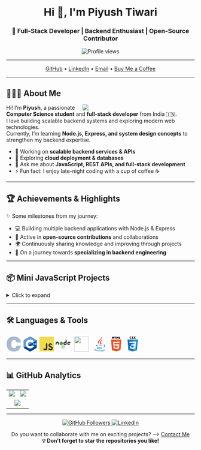 <h1 align="center">Hi 👋, I'm Piyush Tiwari</h1>
<h3 align="center">🚀 Full-Stack Developer | Backend Enthusiast | Open-Source Contributor</h3>

<p align="center">
  <img src="https://komarev.com/ghpvc/?username=infinitepush&label=Profile%20Views&color=blue&style=flat" alt="Profile views"/>
</p>

---

<p align="center">
  <a href="https://github.com/infinitepush">GitHub</a> •
  <a href="https://www.linkedin.com/in/piyush-tiwari-3098a4338/">LinkedIn</a> •
  <a href="mailto:piyush89101@gmail.com">Email</a> •
  <a href="https://www.buymeacoffee.com/piyush11">Buy Me a Coffee</a>
</p>


---

## 👨🏻‍💻 About Me
<img src="https://media.giphy.com/media/qgQUggAC3Pfv687qPC/giphy.gif" width="300px" align="right">

Hi! I’m **Piyush**, a passionate **Computer Science student** and **full-stack developer** from India 🇮🇳.  
I love building scalable backend systems and exploring modern web technologies.  
Currently, I’m learning **Node.js, Express, and system design concepts** to strengthen my backend expertise.  

- 🔭 Working on **scalable backend services & APIs**  
- 🌱 Exploring **cloud deployment & databases**  
- 💬 Ask me about **JavaScript, REST APIs, and full-stack development**  
- ⚡ Fun fact: I enjoy late-night coding with a cup of coffee ☕  

---

## 🏆 Achievements & Highlights
✨ Some milestones from my journey:

- 💻 Building multiple backend applications with Node.js & Express  
- 📂 Active in **open-source contributions** and collaborations  
- 🌍 Continuously sharing knowledge and improving through projects  
- 🎯 On a journey towards **specializing in backend engineering**  

---


## 📦 Mini JavaScript Projects

<details>
  <summary>Click to expand</summary>

  - 🎵 [Music Player](https://github.com/infinitepush/Music-Player) – Simple browser-based music player  
  - 📝 [Notes App](https://github.com/infinitepush/Notes-App) – Create and manage notes in the browser  
  - 💬 [Echo Bot](https://github.com/infinitepush/Echo-Bot) – A bot that repeats your input  
  - 🔢 [Currency Calculator](https://github.com/infinitepush/Currency-Calculator) – Convert between currencies  
  - 🔖 [Todo List](https://github.com/infinitepush/Todo-List) – Manage your tasks  
  - 📷 [QR Code Generator](https://github.com/infinitepush/QR-Code-Generator) – Generate QR codes instantly  

</details>

---
## 🛠️ Languages & Tools
<p align="left">
  <img src="https://raw.githubusercontent.com/devicons/devicon/master/icons/c/c-original.svg" width="40" height="40"/>
  <img src="https://raw.githubusercontent.com/devicons/devicon/master/icons/cplusplus/cplusplus-original.svg" width="40" height="40"/>
  <img src="https://raw.githubusercontent.com/devicons/devicon/master/icons/javascript/javascript-original.svg" width="40" height="40"/>
  <img src="https://raw.githubusercontent.com/devicons/devicon/master/icons/nodejs/nodejs-original-wordmark.svg" width="40" height="40"/>
  <img src="https://cdn.jsdelivr.net/gh/devicons/devicon/icons/express/express-original.svg" width="40" height="40" style="background:white; padding:5px; border-radius:5px;" />
  <img src="https://raw.githubusercontent.com/devicons/devicon/master/icons/java/java-original.svg" width="40" height="40"/>
  <img src="https://raw.githubusercontent.com/devicons/devicon/master/icons/html5/html5-original-wordmark.svg" width="40" height="40"/>
  <img src="https://raw.githubusercontent.com/devicons/devicon/master/icons/css3/css3-original-wordmark.svg" width="40" height="40"/>
</p>

---

## 📊 GitHub Analytics

<table align="center">
  <tr>
    <td>
      <img src="https://github-readme-stats.vercel.app/api?username=infinitepush&show_icons=true&hide_border=true&count_private=true&theme=dracula" height="200"/>
    </td>
    <td>
      <img src="https://github-readme-streak-stats.herokuapp.com?user=infinitepush&theme=dracula" height="200"/>
    </td>
  </tr>
  <tr>
    <td colspan="2" align="center">
      <img src="https://github-readme-stats.vercel.app/api/top-langs?username=infinitepush&layout=compact&langs_count=6&theme=dracula" height="200"/>
    </td>
  </tr>
</table>

---
<p align="center">
  <!-- GitHub Followers -->
  <a href="https://github.com/your-github-username" target="_blank">
    <img src="https://img.shields.io/github/followers/your-github-username?label=Follow&style=social" alt="GitHub Followers"/>
  </a>
  
  <!-- LinkedIn Icon -->
  <a href="https://www.linkedin.com/in/piyush-tiwari-3098a4338/" target="_blank">
    <img src="https://cdn.jsdelivr.net/gh/devicons/devicon/icons/linkedin/linkedin-original.svg" alt="LinkedIn" width="28" height="28"/>
  </a>
</p>



<p align="center">
Do you want to collaborate with me on exciting projects? ⟶ <a href="mailto:piyush89101@gmail.com">Contact Me</a><br>
<b>💡 Don’t forget to star the repositories you like!</b>
</p>
